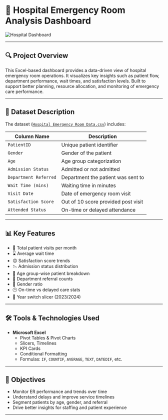 # 🏥 Hospital Emergency Room Analysis Dashboard

![Hospital Dashboard](https://github.com/your-username/your-repo/blob/main/Screenshot%202025-07-17%20120909.png)


---

## 🔍 Project Overview

This Excel-based dashboard provides a data-driven view of hospital emergency room operations. It visualizes key insights such as patient flow, department performance, wait times, and satisfaction levels. Built to support better planning, resource allocation, and monitoring of emergency care performance.

---

## 🧾 Dataset Description

The dataset ([`Hospital Emergency Room Data.csv`](./Hospital%20Emergency%20Room%20Data.csv)) includes:

| Column Name            | Description                                  |
|------------------------|----------------------------------------------|
| `PatientID`            | Unique patient identifier                    |
| `Gender`               | Gender of the patient                        |
| `Age`                  | Age group categorization                     |
| `Admission Status`     | Admitted or not admitted                     |
| `Department Referred`  | Department the patient was sent to           |
| `Wait Time (mins)`     | Waiting time in minutes                      |
| `Visit Date`           | Date of emergency room visit                 |
| `Satisfaction Score`   | Out of 10 score provided post visit          |
| `Attended Status`      | On-time or delayed attendance                |

---

## 📊 Key Features

- 👥 Total patient visits per month  
- ⌛ Average wait time  
- 😊 Satisfaction score trends  
- 📉 Admission status distribution  
- 📌 Age group-wise patient breakdown  
- 🧭 Department referral counts  
- 🧍 Gender ratio  
- 🕒 On-time vs delayed care stats  
- 📅 Year switch slicer (2023/2024)

---

## 🛠️ Tools & Technologies Used

- **Microsoft Excel**
  - Pivot Tables & Pivot Charts  
  - Slicers, Timelines  
  - KPI Cards  
  - Conditional Formatting  
  - Formulas: `IF`, `COUNTIF`, `AVERAGE`, `TEXT`, `DATEDIF`, etc.

---

## 🎯 Objectives

- Monitor ER performance and trends over time  
- Understand delays and improve service timelines  
- Segment patients by age, gender, and referral  
- Drive better insights for staffing and patient experience

---

